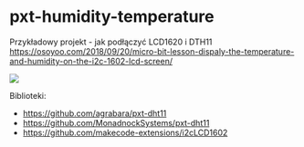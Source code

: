 # pxt-humidity-temperature

Przykładowy projekt - jak podłączyć LCD1620 i DTH11
https://osoyoo.com/2018/09/20/micro-bit-lesson-dispaly-the-temperature-and-humidity-on-the-i2c-1602-lcd-screen/

<IMG SRC="https://osoyoo.com/wp-content/uploads/2018/09/Dispaly-the-Temperature-and-Humidity-on-the-I2C-1602-LCD-Screen_bb-1024x662.jpg">
  
Biblioteki:
- https://github.com/agrabara/pxt-dht11
- https://github.com/MonadnockSystems/pxt-dht11
- https://github.com/makecode-extensions/i2cLCD1602

